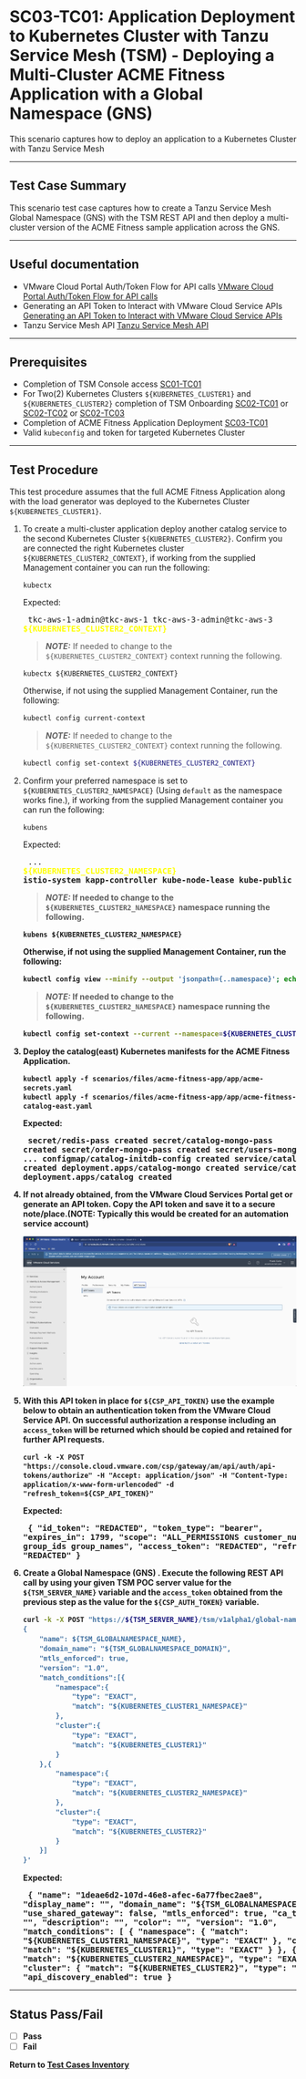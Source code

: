 # SC03-TC01: Application Deployment to Kubernetes Cluster with Tanzu Service Mesh (TSM) - Deploying a Multi-Cluster ACME Fitness Application with a Global Namespace (GNS)

This scenario captures how to deploy an application to a Kubernetes Cluster with Tanzu Service Mesh

---

## Test Case Summary

This scenario test case captures how to create a Tanzu Service Mesh Global Namespace (GNS) with the TSM REST API and then deploy a multi-cluster version of the ACME Fitness sample application across the GNS.

---

## Useful documentation

* VMware Cloud Portal Auth/Token Flow for API calls [VMware Cloud Portal Auth/Token Flow for API calls](https://docs.vmware.com/en/vRealize-Operations/Cloud/com.vmware.vcom.api.doc/GUID-57E59E35-6C08-4424-A77F-468FACD35C41.html)
* Generating an API Token to Interact with VMware Cloud Service APIs [Generating an API Token to Interact with VMware Cloud Service APIs](https://docs.vmware.com/en/VMware-Cloud-services/services/Using-VMware-Cloud-Services/GUID-E2A3B1C1-E9AD-4B00-A6B6-88D31FCDDF7C.html)
* Tanzu Service Mesh API [Tanzu Service Mesh API](https://docs.vmware.com/en/VMware-Tanzu-Service-Mesh/services/api-programming-guide/GUID-FED8E849-B3C3-49ED-9FDB-1317CFFF3141.html)

---

## Prerequisites

* Completion of TSM Console access [SC01-TC01](../sc01-environment-setup/sc01-tc01-validate-tsm-console.md)
* For Two(2) Kubernetes Clusters `${KUBERNETES_CLUSTER1}` and `${KUBERNETES_CLUSTER2}` completion of TSM Onboarding  [SC02-TC01](../sc02-cluster-onboarding/sc02-tc01-onboard-tsm-ui.md) or [SC02-TC02](../sc02-cluster-onboarding/sc02-tc02-onboard-tmc.md) or [SC02-TC03](../sc02-cluster-onboarding/sc02-tc03-onboard-tsm-api.md)
* Completion of ACME Fitness Application Deployment [SC03-TC01](../sc03-application-deployment/sc03-tc01-acme-fitness-application.md)
* Valid `kubeconfig` and token for targeted Kubernetes Cluster

---

## Test Procedure

This test procedure assumes that the full ACME Fitness Application along with the load generator was deployed to the Kubernetes Cluster `${KUBERNETES_CLUSTER1}`.

1. To create a multi-cluster application deploy another catalog service to the second Kubernetes Cluster `${KUBERNETES_CLUSTER2}`. Confirm you are connected the right Kubernetes cluster `${KUBERNETES_CLUSTER2_CONTEXT}`, if working from the supplied Management container you can run the following:

    ```execute
    kubectx
    ```

    Expected:<pre>
    tkc-aws-1-admin@tkc-aws-1
    tkc-aws-3-admin@tkc-aws-3
    <b><font color="yellow">${KUBERNETES_CLUSTER2_CONTEXT}</font></b></pre>

    > **_NOTE:_**  If needed to change to the `${KUBERNETES_CLUSTER2_CONTEXT}` context running the following.

    ```execute
    kubectx ${KUBERNETES_CLUSTER2_CONTEXT}
    ```

    Otherwise, if not using the supplied Management Container, run the following:

    ```sh
    kubectl config current-context
    ```

    > **_NOTE:_**  If needed to change to the `${KUBERNETES_CLUSTER2_CONTEXT}` context running the following.

    ```sh
    kubectl config set-context ${KUBERNETES_CLUSTER2_CONTEXT}
    ```

2. Confirm your preferred namespace is set to `${KUBERNETES_CLUSTER2_NAMESPACE}` (Using `default` as the namespace works fine.), if working from the supplied Management container you can run the following:

    ```execute
    kubens
    ```

    Expected:<pre>
    ...
    <b><font color="yellow">${KUBERNETES_CLUSTER2_NAMESPACE}</font><b>
    istio-system
    kapp-controller
    kube-node-lease
    kube-public
    ...
    </pre>

    > **_NOTE:_**  If needed to change to the `${KUBERNETES_CLUSTER2_NAMESPACE}` namespace running the following.

    ```execute
    kubens ${KUBERNETES_CLUSTER2_NAMESPACE}
    ```

    Otherwise, if not using the supplied Management Container, run the following:

    ```sh
    kubectl config view --minify --output 'jsonpath={..namespace}'; echo
    ```

    > **_NOTE:_**  If needed to change to the `${KUBERNETES_CLUSTER2_NAMESPACE}` namespace running the following.

    ```sh
    kubectl config set-context --current --namespace=${KUBERNETES_CLUSTER2_NAMESPACE}
    ```

3. Deploy the catalog(east) Kubernetes manifests for the ACME Fitness Application.

    ```execute
    kubectl apply -f scenarios/files/acme-fitness-app/app/acme-secrets.yaml
    kubectl apply -f scenarios/files/acme-fitness-app/app/acme-fitness-catalog-east.yaml
    ```

    Expected:<pre>
    secret/redis-pass created
    secret/catalog-mongo-pass created
    secret/order-mongo-pass created
    secret/users-mongo-pass created
    ...
    configmap/catalog-initdb-config created
    service/catalog-mongo created
    deployment.apps/catalog-mongo created
    service/catalog created
    deployment.apps/catalog created
    </pre>

4. If not already obtained, from the VMware Cloud Services Portal get or generate an API token. Copy the API token and save it to a secure note/place.(NOTE: Typically this would be created for an automation service account)

    ![VMware CSP Create Organization](../images/vmware-csp-my-account-api-token.png)

5. With this API token in place for `${CSP_API_TOKEN}` use the example below to obtain an authentication token from the VMware Cloud Service API. On successful authorization a response including an `access_token` will be returned which should be copied and retained for further API requests.

    ```execute
    curl -k -X POST "https://console.cloud.vmware.com/csp/gateway/am/api/auth/api-tokens/authorize" -H "Accept: application/json" -H "Content-Type: application/x-www-form-urlencoded" -d "refresh_token=${CSP_API_TOKEN}"
    ```

    Expected:<pre>
    {
    "id_token": "REDACTED",
    "token_type": "bearer",
    "expires_in": 1799,
    "scope": "ALL_PERMISSIONS customer_number openid group_ids group_names",
    "access_token": "REDACTED",
    "refresh_token": "REDACTED"
    }
    </pre>

6. Create a Global Namespace (GNS) . Execute the following REST API call by using your given TSM POC server value for the `${TSM_SERVER_NAME}` variable and the `access_token` obtained from the previous step as the value for the `${CSP_AUTH_TOKEN}` variable.

    ```bash
    curl -k -X POST "https://${TSM_SERVER_NAME}/tsm/v1alpha1/global-namespaces" -H "csp-auth-token:${CSP_AUTH_TOKEN}" -H "Content-Type: application/json" -d '
    {
        "name": ${TSM_GLOBALNAMESPACE_NAME},
        "domain_name": "${TSM_GLOBALNAMESPACE_DOMAIN}",
        "mtls_enforced": true,
        "version": "1.0",
        "match_conditions":[{
            "namespace":{
                "type": "EXACT",
                "match": "${KUBERNETES_CLUSTER1_NAMESPACE}"
            },
            "cluster":{
                "type": "EXACT",
                "match": "${KUBERNETES_CLUSTER1}"
            }
        },{
            "namespace":{
                "type": "EXACT",
                "match": "${KUBERNETES_CLUSTER2_NAMESPACE}"
            },
            "cluster":{
                "type": "EXACT",
                "match": "${KUBERNETES_CLUSTER2}"
            }
        }]
    }'
    ```

    Expected:<pre>
    {
    "name": "1deae6d2-107d-46e8-afec-6a77fbec2ae8",
    "display_name": "",
    "domain_name": "${TSM_GLOBALNAMESPACE_DOMAIN}",
    "use_shared_gateway": false,
    "mtls_enforced": true,
    "ca_type": "",
    "ca": "",
    "description": "",
    "color": "",
    "version": "1.0",
    "match_conditions": [
        {
        "namespace": {
            "match": "${KUBERNETES_CLUSTER1_NAMESPACE}",
            "type": "EXACT"
        },
        "cluster": {
            "match": "${KUBERNETES_CLUSTER1}",
            "type": "EXACT"
        }
        },
        {
        "namespace": {
            "match": "${KUBERNETES_CLUSTER2_NAMESPACE}",
            "type": "EXACT"
        },
        "cluster": {
            "match": "${KUBERNETES_CLUSTER2}",
            "type": "EXACT"
        }
        }
    ],
    "api_discovery_enabled": true
    }
    </pre>

---

## Status Pass/Fail

* [  ] Pass
* [  ] Fail

Return to [Test Cases Inventory](../../README.md#test-cases-inventory)
